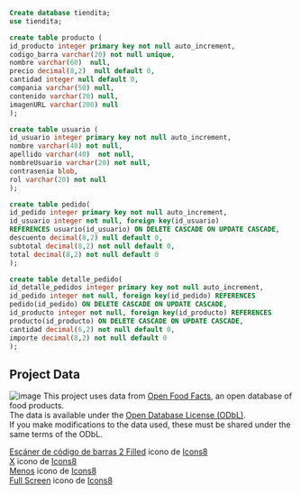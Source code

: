 ```sql
Create database tiendita;
use tiendita;

create table producto (
id_producto integer primary key not null auto_increment,
codigo_barra varchar(20) not null unique,
nombre varchar(60)  null,
precio decimal(8,2)  null default 0,
cantidad integer null default 0,
compania varchar(50) null,
contenido varchar(20) null,
imagenURL varchar(200) null
);

create table usuario (
id_usuario integer primary key not null auto_increment,
nombre varchar(40) not null,
apellido varchar(40)  not null,
nombreUsuario varchar(20) not null,
contrasenia blob,
rol varchar(20) not null
);

create table pedido(
id_pedido integer primary key not null auto_increment,
id_usuario integer not null, foreign key(id_usuario)
REFERENCES usuario(id_usuario) ON DELETE CASCADE ON UPDATE CASCADE,
descuento decimal(8,2) null default 0,
subtotal decimal(8,2) not null default 0,
total decimal(8,2) not null default 0
);

create table detalle_pedido(
id_detalle_pedidos integer primary key not null auto_increment,
id_pedido integer not null, foreign key(id_pedido) REFERENCES
pedido(id_pedido) ON DELETE CASCADE ON UPDATE CASCADE,
id_producto integer not null, foreign key(id_producto) REFERENCES
producto(id_producto) ON DELETE CASCADE ON UPDATE CASCADE, 
cantidad decimal(6,2) not null default 0,
importe decimal(8,2) not null default 0
);
```
## Project Data
![image](https://github.com/user-attachments/assets/cc4e79c0-06fc-438f-94c9-d0495c1a62a9)
This project uses data from [Open Food Facts](https://world.openfoodfacts.org), an open database of food products.  
The data is available under the [Open Database License (ODbL)](https://opendatacommons.org/licenses/odbl/).  
If you make modifications to the data used, these must be shared under the same terms of the ODbL.

<a target="_blank" href="https://icons8.com/icon/32244/barcode-reader">Escáner de código de barras 2 Filled</a> icono de <a target="_blank" href="https://icons8.com">Icons8</a> </br>
<a target="_blank" href="https://icons8.com/icon/6483/multiply">X</a> icono de <a target="_blank" href="https://icons8.com">Icons8</a></br>
<a target="_blank" href="https://icons8.com/icon/85458/minus">Menos</a> icono de <a target="_blank" href="https://icons8.com">Icons8</a></br>
<a target="_blank" href="https://icons8.com/icon/38033/full-screen">Full Screen</a> icono de <a target="_blank" href="https://icons8.com">Icons8</a></br>
